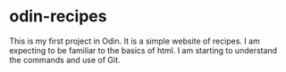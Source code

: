 # odin-recipes

This is my first project in Odin. It is a simple website of recipes.
I am expecting to be familiar to the basics of html.
I am starting to understand the commands and use of Git.
